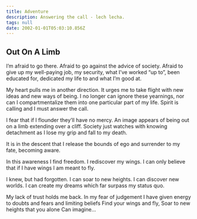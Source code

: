 ```yaml
---
title: Adventure
description: Answering the call - lech lecha.
tags: null
date: 2002-01-01T05:03:10.856Z
---
```


<div class="poem">

## Out On A Limb

I’m afraid to go there.
Afraid to go against the advice of society.
Afraid to give up my well-paying job,
my security, what I’ve worked “up to”,
been educated for, dedicated my life to
and what I’m good at.

My heart pulls me in another direction.
It urges me to take flight
with new ideas and new ways of being.
I no longer can ignore these yearnings,
nor can I compartmentalize them
into one particular part of my life.
Spirit is calling and
I must answer the call.

I fear that if I flounder
they’ll have no mercy.
An image appears
of being out on a limb
extending over a cliff.
Society just watches
with knowing detachment
as I lose my grip
and fall to my death.

It is in the descent
that I release the bounds of ego
and surrender to my fate,
becoming aware.

In this awareness I find freedom.
I rediscover my wings.
I can only believe that if I have wings
I am meant to fly.

I knew, but had forgotten.
I can soar to new heights.
I can discover new worlds.
I can create my dreams
which far surpass my status quo.

My lack of trust holds me back.
In my fear of judgement
I have given energy to doubts and fears
and limiting beliefs
Find your wings and fly,
Soar to new heights that you alone
Can imagine...

</div>
